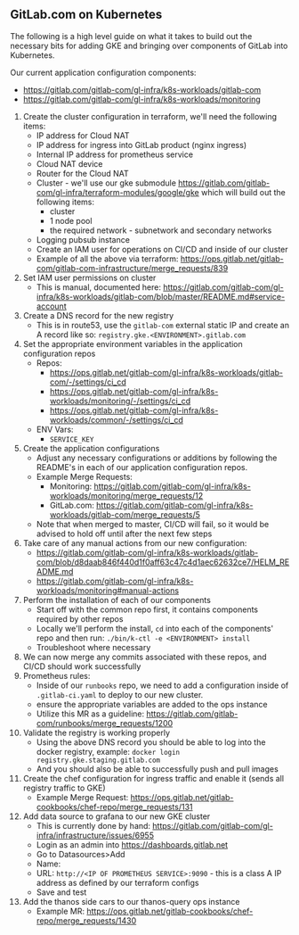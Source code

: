 ## GitLab.com on Kubernetes

The following is a high level guide on what it takes to build out the necessary
bits for adding GKE and bringing over components of GitLab into Kubernetes.

Our current application configuration components:
* https://gitlab.com/gitlab-com/gl-infra/k8s-workloads/gitlab-com
* https://gitlab.com/gitlab-com/gl-infra/k8s-workloads/monitoring

1. Create the cluster configuration in terraform, we'll need the following
   items:
    * IP address for Cloud NAT
    * IP address for ingress into GitLab product (nginx ingress)
    * Internal IP address for prometheus service
    * Cloud NAT device
    * Router for the Cloud NAT
    * Cluster - we'll use our gke submodule https://gitlab.com/gitlab-com/gl-infra/terraform-modules/google/gke which will build out the following
      items:
      * cluster
      * 1 node pool
      * the required network - subnetwork and secondary networks
    * Logging pubsub instance
    * Create an IAM user for operations on CI/CD and inside of our cluster
    * Example of all the above via terraform: https://ops.gitlab.net/gitlab-com/gitlab-com-infrastructure/merge_requests/839
1. Set IAM user permissions on cluster
    * This is manual, documented here: https://gitlab.com/gitlab-com/gl-infra/k8s-workloads/gitlab-com/blob/master/README.md#service-account
1. Create a DNS record for the new registry
    * This is in route53, use the `gitlab-com` external static IP and create an
      A record like so: `registry.gke.<ENVIRONMENT>.gitlab.com`
1. Set the appropriate environment variables in the application configuration repos
    * Repos:
      * https://ops.gitlab.net/gitlab-com/gl-infra/k8s-workloads/gitlab-com/-/settings/ci_cd
      * https://ops.gitlab.net/gitlab-com/gl-infra/k8s-workloads/monitoring/-/settings/ci_cd
      * https://ops.gitlab.net/gitlab-com/gl-infra/k8s-workloads/common/-/settings/ci_cd
    * ENV Vars:
      * `SERVICE_KEY`
1. Create the application configurations
    * Adjust any necessary configurations or additions by following the README's
      in each of our application configuration repos.
    * Example Merge Requests:
      * Monitoring: https://gitlab.com/gitlab-com/gl-infra/k8s-workloads/monitoring/merge_requests/12
      * GitLab.com: https://gitlab.com/gitlab-com/gl-infra/k8s-workloads/gitlab-com/merge_requests/5
    * Note that when merged to master, CI/CD will fail, so it would be advised
      to hold off until after the next few steps
1. Take care of any manual actions from our new configuration:
    * https://gitlab.com/gitlab-com/gl-infra/k8s-workloads/gitlab-com/blob/d8daab846f440d1f0aff63c47c4d1aec62632ce7/HELM_README.md
    * https://gitlab.com/gitlab-com/gl-infra/k8s-workloads/monitoring#manual-actions
1. Perform the installation of each of our components
    * Start off with the common repo first, it contains components required by
      other repos
    * Locally we'll perform the install, `cd` into each of the components' repo
      and then run: `./bin/k-ctl -e <ENVIRONMENT> install`
    * Troubleshoot where necessary
1. We can now merge any commits associated with these repos, and CI/CD should
   work successfully
1. Prometheus rules:
    * Inside of our `runbooks` repo, we need to add a configuration inside of
      `.gitlab-ci.yaml` to deploy to our new cluster.
    * ensure the appropriate variables are added to the ops instance
    * Utilize this MR as a guideline: https://gitlab.com/gitlab-com/runbooks/merge_requests/1200
1. Validate the registry is working properly
    * Using the above DNS record you should be able to log into the docker
      registry, example: `docker login registry.gke.staging.gitlab.com`
    * And you should also be able to successfully push and pull images
1. Create the chef configuration for ingress traffic and enable it (sends all registry traffic to GKE)
    * Example Merge Request: https://ops.gitlab.net/gitlab-cookbooks/chef-repo/merge_requests/131
1. Add data source to grafana to our new GKE cluster
    * This is currently done by hand: https://gitlab.com/gitlab-com/gl-infra/infrastructure/issues/6955
    * Login as an admin into https://dashboards.gitlab.net
    * Go to Datasources>Add
    * Name: <NAME OF CLUSTER>
    * URL: `http://<IP OF PROMETHEUS SERVICE>:9090` - this is a class A IP address as defined by our terraform configs
    * Save and test
1. Add the thanos side cars to our thanos-query ops instance
    * Example MR: https://ops.gitlab.net/gitlab-cookbooks/chef-repo/merge_requests/1430
